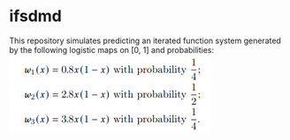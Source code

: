 # ifsdmd

This repository simulates predicting an iterated function system generated by the following logistic maps on [0, 1] and probabilities:
![alt text](ifs.png)
